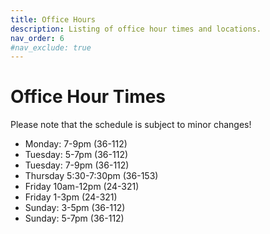 ```yaml
---
title: Office Hours
description: Listing of office hour times and locations.
nav_order: 6
#nav_exclude: true
---
```


# Office Hour Times
Please note that the schedule is subject to minor changes!
- Monday: 7-9pm (36-112)
- Tuesday: 5-7pm (36-112)
- Tuesday: 7-9pm (36-112)
- Thursday 5:30-7:30pm (36-153)
- Friday 10am-12pm (24-321)
- Friday 1-3pm (24-321)
- Sunday: 3-5pm (36-112)
- Sunday: 5-7pm (36-112)